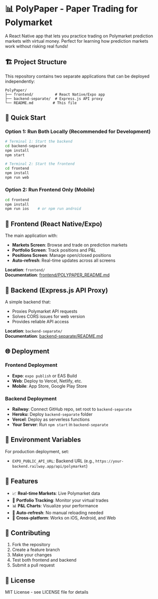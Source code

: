 # 📊 PolyPaper - Paper Trading for Polymarket

A React Native app that lets you practice trading on Polymarket prediction markets with virtual money. Perfect for learning how prediction markets work without risking real funds!

## 🏗️ Project Structure

This repository contains two separate applications that can be deployed independently:

```
PolyPaper/
├── frontend/          # React Native/Expo app
├── backend-separate/  # Express.js API proxy
└── README.md         # This file
```

## 🚀 Quick Start

### Option 1: Run Both Locally (Recommended for Development)

```bash
# Terminal 1: Start the backend
cd backend-separate
npm install
npm start

# Terminal 2: Start the frontend
cd frontend
npm install
npm run web
```

### Option 2: Run Frontend Only (Mobile)

```bash
cd frontend
npm install
npm run ios    # or npm run android
```

## 📱 Frontend (React Native/Expo)

The main application with:
- **Markets Screen**: Browse and trade on prediction markets
- **Portfolio Screen**: Track positions and P&L
- **Positions Screen**: Manage open/closed positions
- **Auto-refresh**: Real-time updates across all screens

**Location**: `frontend/`  
**Documentation**: [frontend/POLYPAPER_README.md](frontend/POLYPAPER_README.md)

## 🔧 Backend (Express.js API Proxy)

A simple backend that:
- Proxies Polymarket API requests
- Solves CORS issues for web version
- Provides reliable API access

**Location**: `backend-separate/`  
**Documentation**: [backend-separate/README.md](backend-separate/README.md)

## 🌐 Deployment

### Frontend Deployment
- **Expo**: `expo publish` or EAS Build
- **Web**: Deploy to Vercel, Netlify, etc.
- **Mobile**: App Store, Google Play Store

### Backend Deployment
- **Railway**: Connect GitHub repo, set root to `backend-separate`
- **Heroku**: Deploy `backend-separate` folder
- **Vercel**: Deploy as serverless functions
- **Your Server**: Run `npm start` in `backend-separate`

## 🔗 Environment Variables

For production deployment, set:
- `EXPO_PUBLIC_API_URL`: Backend URL (e.g., `https://your-backend.railway.app/api/polymarket`)

## 📖 Features

- 📈 **Real-time Markets**: Live Polymarket data
- 💼 **Portfolio Tracking**: Monitor your virtual trades
- 📊 **P&L Charts**: Visualize your performance
- 🔄 **Auto-refresh**: No manual reloading needed
- 📱 **Cross-platform**: Works on iOS, Android, and Web

## 🤝 Contributing

1. Fork the repository
2. Create a feature branch
3. Make your changes
4. Test both frontend and backend
5. Submit a pull request

## 📄 License

MIT License - see LICENSE file for details